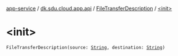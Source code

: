 [app-service](../../index.md) / [dk.sdu.cloud.app.api](../index.md) / [FileTransferDescription](index.md) / [&lt;init&gt;](./-init-.md)

# &lt;init&gt;

`FileTransferDescription(source: `[`String`](https://kotlinlang.org/api/latest/jvm/stdlib/kotlin/-string/index.html)`, destination: `[`String`](https://kotlinlang.org/api/latest/jvm/stdlib/kotlin/-string/index.html)`)`